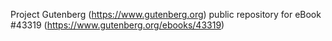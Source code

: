 Project Gutenberg (https://www.gutenberg.org) public repository for eBook #43319 (https://www.gutenberg.org/ebooks/43319)
